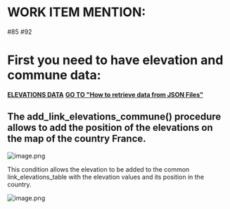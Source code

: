 # **WORK ITEM MENTION:**
#85
#92

# First you need to have elevation and commune data:
**[ELEVATIONS DATA](https://www.diva-gis.org/gdata)**
**[GO TO "How to retrieve data from JSON Files"](/Wiki-Project/Developper's-Part/Databases-management/Retrieve-Data/How-to-retrieve-data-from-JSON-Files)**

## The add_link_elevations_commune() procedure allows to add the position of the elevations on the map of the country France.
![image.png](/.attachments/image-3ecf6223-ac26-471f-942a-61f361ed9be7.png)

This condition allows the elevation to be added to the common link_elevations_table with the elevation values and its position in the country.

![image.png](/.attachments/image-2d891092-cee2-4e81-8f91-fdaac43ad765.png)






